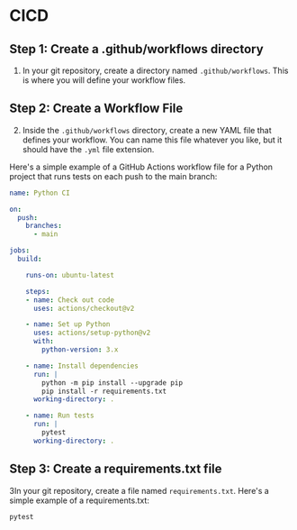 # CICD
## Step 1: Create a .github/workflows directory

1. In your git repository, create a directory named `.github/workflows`. This is where you will define your workflow files.

## Step 2: Create a Workflow File

2. Inside the `.github/workflows` directory, create a new YAML file that defines your workflow. You can name this file whatever you like, but it should have the `.yml` file extension.

Here's a simple example of a GitHub Actions workflow file for a Python project that runs tests on each push to the main branch:

```yaml
name: Python CI

on:
  push:
    branches:
      - main

jobs:
  build:

    runs-on: ubuntu-latest

    steps:
    - name: Check out code
      uses: actions/checkout@v2

    - name: Set up Python
      uses: actions/setup-python@v2
      with:
        python-version: 3.x

    - name: Install dependencies
      run: |
        python -m pip install --upgrade pip
        pip install -r requirements.txt
      working-directory: .

    - name: Run tests
      run: |
        pytest
      working-directory: .
```

## Step 3: Create a requirements.txt file

3In your git repository, create a file named `requirements.txt`. 
Here's a simple example of a requirements.txt:
```commandline
pytest
```
